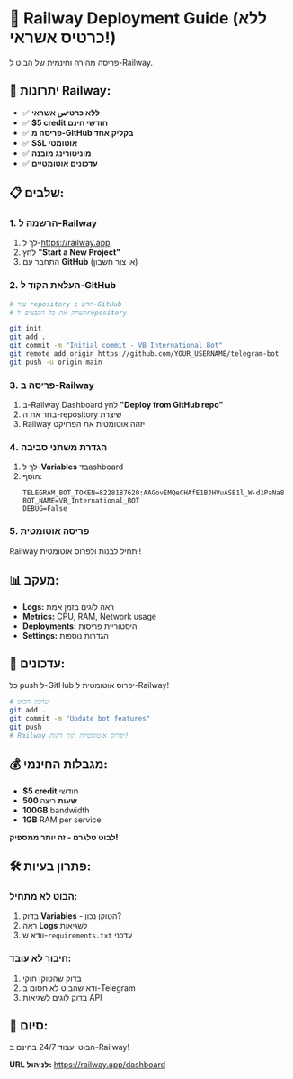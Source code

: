 # 🚂 Railway Deployment Guide (ללא כרטיס אשראי!)

פריסה מהירה וחינמית של הבוט ל-Railway.

## 🎯 יתרונות Railway:

- ✅ **ללא כרטיس אשראי**
- ✅ **$5 credit חודשי חינם**
- ✅ **פריסה מ-GitHub בקליק אחד**
- ✅ **SSL אוטומטי**
- ✅ **מוניטורינג מובנה**
- ✅ **עדכונים אוטומטיים**

## 📋 שלבים:

### 1. הרשמה ל-Railway
1. לך ל-https://railway.app
2. לחץ **"Start a New Project"**
3. התחבר עם **GitHub** (או צור חשבון)

### 2. העלאת הקוד ל-GitHub
```bash
# צור repository חדש ב-GitHub
# העתק את כל הקבצים לrepository

git init
git add .
git commit -m "Initial commit - VB International Bot"
git remote add origin https://github.com/YOUR_USERNAME/telegram-bot
git push -u origin main
```

### 3. פריסה ב-Railway
1. ב-Railway Dashboard לחץ **"Deploy from GitHub repo"**
2. בחר את ה-repository שיצרת
3. Railway יזהה אוטומטית את הפרויקט

### 4. הגדרת משתני סביבה
1. לך ל-**Variables** בדashboard
2. הוסף:
   ```
   TELEGRAM_BOT_TOKEN=8228187620:AAGovEMQeCHAfE1BJHVuASE1l_W-d1PaNa8
   BOT_NAME=VB_International_BOT
   DEBUG=False
   ```

### 5. פריסה אוטומטית
Railway יתחיל לבנות ולפרוס אוטומטית!

## 📊 מעקב:

- **Logs:** ראה לוגים בזמן אמת
- **Metrics:** CPU, RAM, Network usage
- **Deployments:** היסטוריית פריסות
- **Settings:** הגדרות נוספות

## 🔄 עדכונים:

כל push ל-GitHub יפרוס אוטומטית ל-Railway!

```bash
# עדכון הבוט
git add .
git commit -m "Update bot features"
git push
# Railway יפרוס אוטומטיות תוך דקות!
```

## 💰 מגבלות החינמי:

- **$5 credit** חודשי
- **500 שעות** ריצה
- **100GB** bandwidth
- **1GB** RAM per service

**לבוט טלגרם - זה יותר ממספיק!**

## 🛠️ פתרון בעיות:

### הבוט לא מתחיל:
1. בדוק **Variables** - הטוקן נכון?
2. ראה **Logs** לשגיאות
3. וודא ש-`requirements.txt` עדכני

### חיבור לא עובד:
1. בדוק שהטוקן חוקי
2. ודא שהבוט לא חסום ב-Telegram
3. בדוק לוגים לשגיאות API

## 🎉 סיום:

הבוט יעבוד 24/7 בחינם ב-Railway!

**URL לניהול:** https://railway.app/dashboard